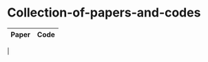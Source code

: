 # Collection-of-papers-and-codes
|                 Paper                 |       Code       |
| --------------------------------- | --- |
|
